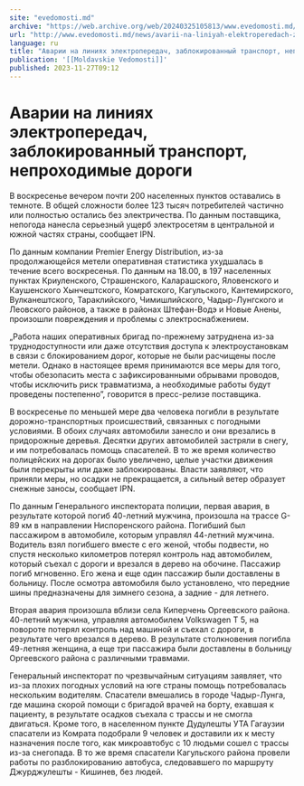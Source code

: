```yaml
---
site: "evedomosti.md"
archive: "https://web.archive.org/web/20240325105813/www.evedomosti.md/news/avarii-na-liniyah-elektroperedach-zablokirovannyj-transport"
url: "http://www.evedomosti.md/news/avarii-na-liniyah-elektroperedach-zablokirovannyj-transport"
language: ru
title: "Аварии на линиях электропередач, заблокированный транспорт, непроходимые дороги"
publication: '[[Moldavskie Vedomosti]]'
published: 2023-11-27T09:12
---
```


# Аварии на линиях электропередач, заблокированный транспорт, непроходимые дороги

В воскресенье вечером почти 200 населенных пунктов оставались в темноте. В общей сложности более 123 тысяч потребителей частично или полностью остались без электричества. По данным поставщика, непогода нанесла серьезный ущерб электросетям в центральной и южной частях страны, сообщает IPN.

По данным компании Premier Energy Distribution, из-за продолжающейся метели оперативная статистика ухудшалась в течение всего воскресенья. По данным на 18.00, в 197 населенных пунктах Криуленского, Страшенского, Каларашского, Яловенского и Каушенского Хынчештского, Комратского, Кагульского, Кантемирского, Вулканештского, Тараклийского, Чимишлийского, Чадыр-Лунгского и Леовского районов, а также в районах Штефан-Водэ и Новые Анены, произошли повреждения и проблемы с электроснабжением.

„Работа наших оперативных бригад по-прежнему затруднена из-за труднодоступности или даже отсутствия доступа к электроустановкам в связи с блокированием дорог, которые не были расчищены после метели. Однако в настоящее время принимаются все меры для того, чтобы обезопасить места с зафиксированными обрывами проводов, чтобы исключить риск травматизма, а необходимые работы будут проведены постепенно”, говорится в пресс-релизе поставщика.

В воскресенье по меньшей мере два человека погибли в результате дорожно-транспортных происшествий, связанных с погодными условиями. В обоих случаях автомобили занесло и они врезались в придорожные деревья. Десятки других автомобилей застряли в снегу, и им потребовалась помощь спасателей. В то же время количество полицейских на дорогах было увеличено, целые участки движения были перекрыты или даже заблокированы. Власти заявляют, что приняли меры, но осадки не прекращается, а сильный ветер образует снежные заносы, сообщает IPN.

По данным Генерального инспектората полиции, первая авария, в результате которой погиб 40-летний мужчина, произошла на трассе G-89 км в направлении Ниспоренского района. Погибший был пассажиром в автомобиле, которым управлял 44-летний мужчина. Водитель взял погибшего вместе с его женой, чтобы подвести, но спустя несколько километров потерял контроль над автомобилем, который съехал с дороги и врезался в дерево на обочине. Пассажир погиб мгновенно. Его жена и еще один пассажир были доставлены в больницу. После осмотра автомобиля было установлено, что передние шины предназначены для зимнего сезона, а задние - для летнего.

Вторая авария произошла вблизи села Киперчень Оргеевского района. 40-летний мужчина, управляя автомобилем Volkswagen T 5, на повороте потерял контроль над машиной и съехал с дороги, в результате чего врезался в дерево. В результате столкновения погибла 49-летняя женщина, а еще три пассажира были доставлены в больницу Оргеевского района с различными травмами.

Генеральный инспекторат по чрезвычайным ситуациям заявляет, что из-за плохих погодных условий на юге страны помощь потребовалась нескольким водителям. Спасатели вмешались в городе Чадыр-Лунга, где машина скорой помощи с бригадой врачей на борту, ехавшая к пациенту, в результате осадков съехала с трассы и не смогла двигаться. Кроме того, в населенном пункте Дудулешты УТА Гагаузии спасатели из Комрата подобрали 9 человек и доставили их к месту назначения после того, как микроавтобус с 10 людьми сошел с трассы из-за снегопада. В то же время спасатели Кагульского района провели работы по разблокированию автобуса, следовавшего по маршруту Джурджулешты - Кишинев, без людей.
